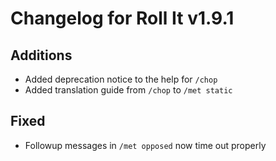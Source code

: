 # Changelog for Roll It v1.9.1

## Additions

* Added deprecation notice to the help for `/chop`
* Added translation guide from `/chop` to `/met static`

## Fixed

* Followup messages in `/met opposed` now time out properly
